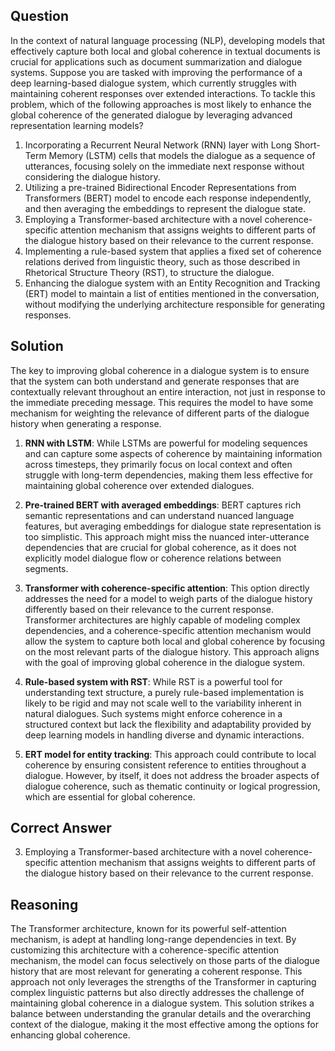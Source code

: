 ## Question
In the context of natural language processing (NLP), developing models that effectively capture both local and global coherence in textual documents is crucial for applications such as document summarization and dialogue systems. Suppose you are tasked with improving the performance of a deep learning-based dialogue system, which currently struggles with maintaining coherent responses over extended interactions. To tackle this problem, which of the following approaches is most likely to enhance the global coherence of the generated dialogue by leveraging advanced representation learning models?

1. Incorporating a Recurrent Neural Network (RNN) layer with Long Short-Term Memory (LSTM) cells that models the dialogue as a sequence of utterances, focusing solely on the immediate next response without considering the dialogue history.
2. Utilizing a pre-trained Bidirectional Encoder Representations from Transformers (BERT) model to encode each response independently, and then averaging the embeddings to represent the dialogue state.
3. Employing a Transformer-based architecture with a novel coherence-specific attention mechanism that assigns weights to different parts of the dialogue history based on their relevance to the current response.
4. Implementing a rule-based system that applies a fixed set of coherence relations derived from linguistic theory, such as those described in Rhetorical Structure Theory (RST), to structure the dialogue.
5. Enhancing the dialogue system with an Entity Recognition and Tracking (ERT) model to maintain a list of entities mentioned in the conversation, without modifying the underlying architecture responsible for generating responses.

## Solution
The key to improving global coherence in a dialogue system is to ensure that the system can both understand and generate responses that are contextually relevant throughout an entire interaction, not just in response to the immediate preceding message. This requires the model to have some mechanism for weighting the relevance of different parts of the dialogue history when generating a response. 

1. **RNN with LSTM**: While LSTMs are powerful for modeling sequences and can capture some aspects of coherence by maintaining information across timesteps, they primarily focus on local context and often struggle with long-term dependencies, making them less effective for maintaining global coherence over extended dialogues.

2. **Pre-trained BERT with averaged embeddings**: BERT captures rich semantic representations and can understand nuanced language features, but averaging embeddings for dialogue state representation is too simplistic. This approach might miss the nuanced inter-utterance dependencies that are crucial for global coherence, as it does not explicitly model dialogue flow or coherence relations between segments.

3. **Transformer with coherence-specific attention**: This option directly addresses the need for a model to weigh parts of the dialogue history differently based on their relevance to the current response. Transformer architectures are highly capable of modeling complex dependencies, and a coherence-specific attention mechanism would allow the system to capture both local and global coherence by focusing on the most relevant parts of the dialogue history. This approach aligns with the goal of improving global coherence in the dialogue system.

4. **Rule-based system with RST**: While RST is a powerful tool for understanding text structure, a purely rule-based implementation is likely to be rigid and may not scale well to the variability inherent in natural dialogues. Such systems might enforce coherence in a structured context but lack the flexibility and adaptability provided by deep learning models in handling diverse and dynamic interactions.

5. **ERT model for entity tracking**: This approach could contribute to local coherence by ensuring consistent reference to entities throughout a dialogue. However, by itself, it does not address the broader aspects of dialogue coherence, such as thematic continuity or logical progression, which are essential for global coherence.

## Correct Answer
3. Employing a Transformer-based architecture with a novel coherence-specific attention mechanism that assigns weights to different parts of the dialogue history based on their relevance to the current response.

## Reasoning
The Transformer architecture, known for its powerful self-attention mechanism, is adept at handling long-range dependencies in text. By customizing this architecture with a coherence-specific attention mechanism, the model can focus selectively on those parts of the dialogue history that are most relevant for generating a coherent response. This approach not only leverages the strengths of the Transformer in capturing complex linguistic patterns but also directly addresses the challenge of maintaining global coherence in a dialogue system. This solution strikes a balance between understanding the granular details and the overarching context of the dialogue, making it the most effective among the options for enhancing global coherence.